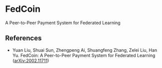 # FedCoin

A Peer-to-Peer Payment System for Federated Learning

## References

* Yuan Liu, Shuai Sun, Zhengpeng Ai, Shuangfeng Zhang, Zelei Liu, Han Yu. FedCoin: A Peer-to-Peer Payment System for Federated Learning ([arXiv:2002.11711](https://arxiv.org/abs/2002.11711))
